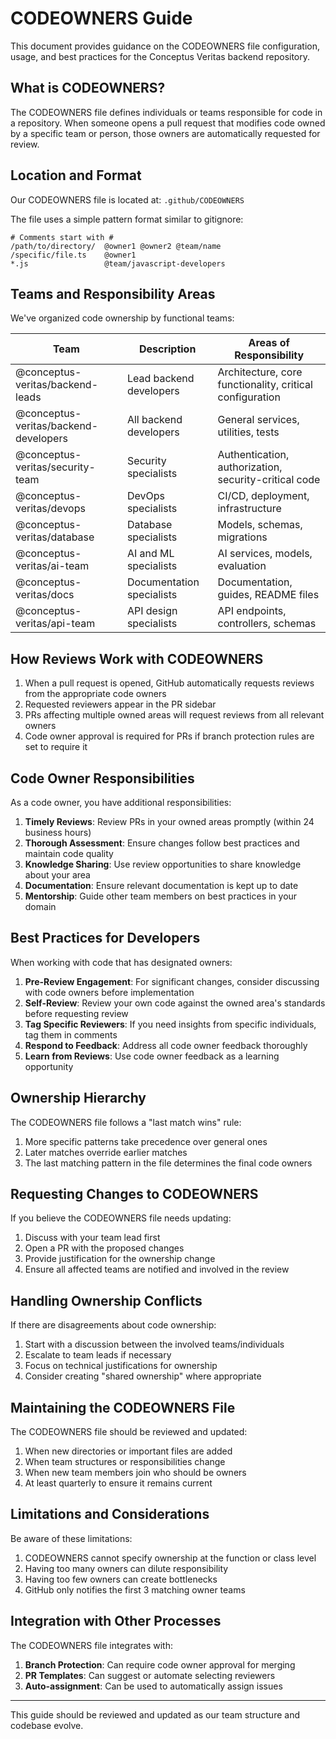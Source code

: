 # CODEOWNERS Guide

This document provides guidance on the CODEOWNERS file configuration, usage, and best practices for the Conceptus Veritas backend repository.

## What is CODEOWNERS?

The CODEOWNERS file defines individuals or teams responsible for code in a repository. When someone opens a pull request that modifies code owned by a specific team or person, those owners are automatically requested for review.

## Location and Format

Our CODEOWNERS file is located at: `.github/CODEOWNERS`

The file uses a simple pattern format similar to gitignore:
```
# Comments start with #
/path/to/directory/  @owner1 @owner2 @team/name
/specific/file.ts    @owner1
*.js                 @team/javascript-developers
```

## Teams and Responsibility Areas

We've organized code ownership by functional teams:

| Team | Description | Areas of Responsibility |
|------|-------------|-------------------------|
| @conceptus-veritas/backend-leads | Lead backend developers | Architecture, core functionality, critical configuration |
| @conceptus-veritas/backend-developers | All backend developers | General services, utilities, tests |
| @conceptus-veritas/security-team | Security specialists | Authentication, authorization, security-critical code |
| @conceptus-veritas/devops | DevOps specialists | CI/CD, deployment, infrastructure |
| @conceptus-veritas/database | Database specialists | Models, schemas, migrations |
| @conceptus-veritas/ai-team | AI and ML specialists | AI services, models, evaluation |
| @conceptus-veritas/docs | Documentation specialists | Documentation, guides, README files |
| @conceptus-veritas/api-team | API design specialists | API endpoints, controllers, schemas |

## How Reviews Work with CODEOWNERS

1. When a pull request is opened, GitHub automatically requests reviews from the appropriate code owners
2. Requested reviewers appear in the PR sidebar
3. PRs affecting multiple owned areas will request reviews from all relevant owners
4. Code owner approval is required for PRs if branch protection rules are set to require it

## Code Owner Responsibilities

As a code owner, you have additional responsibilities:

1. **Timely Reviews**: Review PRs in your owned areas promptly (within 24 business hours)
2. **Thorough Assessment**: Ensure changes follow best practices and maintain code quality
3. **Knowledge Sharing**: Use review opportunities to share knowledge about your area
4. **Documentation**: Ensure relevant documentation is kept up to date
5. **Mentorship**: Guide other team members on best practices in your domain

## Best Practices for Developers

When working with code that has designated owners:

1. **Pre-Review Engagement**: For significant changes, consider discussing with code owners before implementation
2. **Self-Review**: Review your own code against the owned area's standards before requesting review
3. **Tag Specific Reviewers**: If you need insights from specific individuals, tag them in comments
4. **Respond to Feedback**: Address all code owner feedback thoroughly
5. **Learn from Reviews**: Use code owner feedback as a learning opportunity

## Ownership Hierarchy

The CODEOWNERS file follows a "last match wins" rule:

1. More specific patterns take precedence over general ones
2. Later matches override earlier matches
3. The last matching pattern in the file determines the final code owners

## Requesting Changes to CODEOWNERS

If you believe the CODEOWNERS file needs updating:

1. Discuss with your team lead first
2. Open a PR with the proposed changes
3. Provide justification for the ownership change
4. Ensure all affected teams are notified and involved in the review

## Handling Ownership Conflicts

If there are disagreements about code ownership:

1. Start with a discussion between the involved teams/individuals
2. Escalate to team leads if necessary
3. Focus on technical justifications for ownership
4. Consider creating "shared ownership" where appropriate

## Maintaining the CODEOWNERS File

The CODEOWNERS file should be reviewed and updated:

1. When new directories or important files are added
2. When team structures or responsibilities change
3. When new team members join who should be owners
4. At least quarterly to ensure it remains current

## Limitations and Considerations

Be aware of these limitations:

1. CODEOWNERS cannot specify ownership at the function or class level
2. Having too many owners can dilute responsibility
3. Having too few owners can create bottlenecks
4. GitHub only notifies the first 3 matching owner teams

## Integration with Other Processes

The CODEOWNERS file integrates with:

1. **Branch Protection**: Can require code owner approval for merging
2. **PR Templates**: Can suggest or automate selecting reviewers
3. **Auto-assignment**: Can be used to automatically assign issues

---

This guide should be reviewed and updated as our team structure and codebase evolve. 